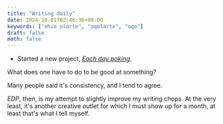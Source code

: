 ```yaml
---
title: "Writing daily"
date: 2024-10-01T02:46:36+08:00
keywords: ["ohio olarte", "oqolarte", "oqo"]
draft: false
math: false
---
```


- Started a new project, [*Each day poking*](/edp).

What does one have to do to be good at something?

Many people said it's consistency, and I tend to agree.

*EDP*, then, is my attempt to slightly improve my writing chops. At the
very least, it's another creative outlet for which I must show up for
a month, at least that's what I tell myself.

